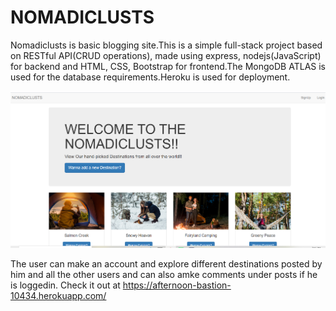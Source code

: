 # NOMADICLUSTS

Nomadiclusts is basic blogging site.This is a simple full-stack project based on RESTful API(CRUD operations), made using express, nodejs(JavaScript) for backend and HTML, CSS, Bootstrap for frontend.The MongoDB ATLAS is used for the database requirements.Heroku is used for deployment.

![alt text](ss.png "a screenshot of one the pageof the express app")

The user can make an account and explore different destinations posted by him and all the other users and can also amke comments under posts if he is loggedin.
Check it out at  https://afternoon-bastion-10434.herokuapp.com/
